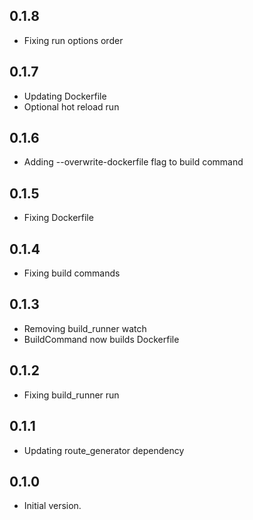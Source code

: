 ## 0.1.8

- Fixing run options order

## 0.1.7

- Updating Dockerfile
- Optional hot reload run

## 0.1.6

- Adding --overwrite-dockerfile flag to build command

## 0.1.5

- Fixing Dockerfile

## 0.1.4

- Fixing build commands

## 0.1.3

- Removing build_runner watch
- BuildCommand now builds Dockerfile

## 0.1.2

- Fixing build_runner run

## 0.1.1

- Updating route_generator dependency

## 0.1.0

- Initial version.
